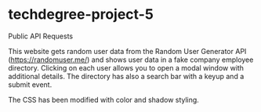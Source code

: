 # techdegree-project-5

 Public API Requests

 This website gets random user data from the Random User Generator API (https://randomuser.me/) and shows user data in a fake company employee directory. Clicking on each user allows you to open a modal window with additional details. The directory has also a search bar with a keyup and a submit event.

 The CSS has been modified with color and shadow styling.






